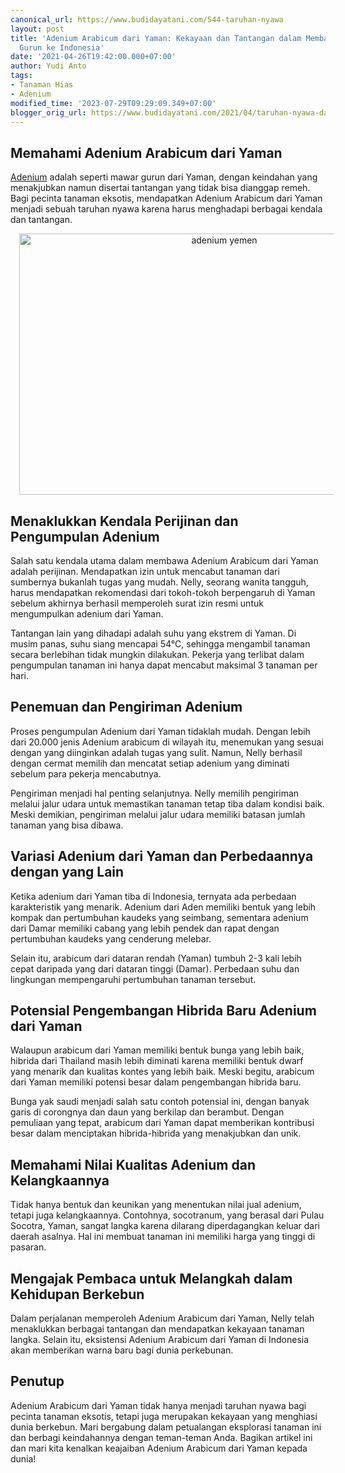 ```yaml
---
canonical_url: https://www.budidayatani.com/544-taruhan-nyawa
layout: post
title: 'Adenium Arabicum dari Yaman: Kekayaan dan Tantangan dalam Membawa Keindahan
  Gurun ke Indonesia'
date: '2021-04-26T19:42:00.000+07:00'
author: Yudi Anto
tags:
- Tanaman Hias
- Adenium
modified_time: '2023-07-29T09:29:09.349+07:00'
blogger_orig_url: https://www.budidayatani.com/2021/04/taruhan-nyawa-datangkan-arabicum-yaman.html
---
```


<h2>Memahami Adenium Arabicum dari Yaman</h2><p><a href="https://www.budidayatani.com/search/label/Adenium">Adenium</a> adalah seperti mawar gurun dari Yaman, dengan keindahan yang menakjubkan namun disertai tantangan yang tidak bisa dianggap remeh. Bagi pecinta tanaman eksotis, mendapatkan Adenium Arabicum dari Yaman menjadi sebuah taruhan nyawa karena harus menghadapi berbagai kendala dan tantangan.</p><div class="separator" style="clear: both; text-align: center;"><a href="https://blogger.googleusercontent.com/img/b/R29vZ2xl/AVvXsEhG4M_xjG43H6D_Nj-SY7yDgq2kgZjWyNnsMeHE-dQgmAXiAVoo3u11RtEgaH2--GlXk9AOydrh6eupN7zF4N2APMY0n1K3TwHwFMHk8SblvmxE5s4ua1yVohKfBtywyfCDau48yKOjM6Jo5bJgXHvsC9xR3HKdHEZYknnW8_iQmH9WRV4EN5QJ3UyZUVcn/s1838/yemen.jpg" imageanchor="1" style="margin-left: 1em; margin-right: 1em;"><img alt="adenium yemen" border="0" data-original-height="1200" data-original-width="1838" height="418" src="https://blogger.googleusercontent.com/img/b/R29vZ2xl/AVvXsEhG4M_xjG43H6D_Nj-SY7yDgq2kgZjWyNnsMeHE-dQgmAXiAVoo3u11RtEgaH2--GlXk9AOydrh6eupN7zF4N2APMY0n1K3TwHwFMHk8SblvmxE5s4ua1yVohKfBtywyfCDau48yKOjM6Jo5bJgXHvsC9xR3HKdHEZYknnW8_iQmH9WRV4EN5QJ3UyZUVcn/w640-h418/yemen.jpg" width="640" /></a></div><h2>Menaklukkan Kendala Perijinan dan Pengumpulan Adenium</h2><p>Salah satu kendala utama dalam membawa Adenium Arabicum dari Yaman adalah perijinan. Mendapatkan izin untuk mencabut tanaman dari sumbernya bukanlah tugas yang mudah. Nelly, seorang wanita tangguh, harus mendapatkan rekomendasi dari tokoh-tokoh berpengaruh di Yaman sebelum akhirnya berhasil memperoleh surat izin resmi untuk mengumpulkan adenium dari Yaman.</p><p>Tantangan lain yang dihadapi adalah suhu yang ekstrem di Yaman. Di musim panas, suhu siang mencapai 54°C, sehingga mengambil tanaman secara berlebihan tidak mungkin dilakukan. Pekerja yang terlibat dalam pengumpulan tanaman ini hanya dapat mencabut maksimal 3 tanaman per hari.</p><h2>Penemuan dan Pengiriman Adenium</h2><p>Proses pengumpulan Adenium dari Yaman tidaklah mudah. Dengan lebih dari 20.000 jenis Adenium arabicum di wilayah itu, menemukan yang sesuai dengan yang diinginkan adalah tugas yang sulit. Namun, Nelly berhasil dengan cermat memilih dan mencatat setiap adenium yang diminati sebelum para pekerja mencabutnya.</p><p>Pengiriman menjadi hal penting selanjutnya. Nelly memilih pengiriman melalui jalur udara untuk memastikan tanaman tetap tiba dalam kondisi baik. Meski demikian, pengiriman melalui jalur udara memiliki batasan jumlah tanaman yang bisa dibawa.</p><h2>Variasi Adenium dari Yaman dan Perbedaannya dengan yang Lain</h2><p>Ketika adenium dari Yaman tiba di Indonesia, ternyata ada perbedaan karakteristik yang menarik. Adenium dari Aden memiliki bentuk yang lebih kompak dan pertumbuhan kaudeks yang seimbang, sementara adenium dari Damar memiliki cabang yang lebih pendek dan rapat dengan pertumbuhan kaudeks yang cenderung melebar.</p><p>Selain itu, arabicum dari dataran rendah (Yaman) tumbuh 2-3 kali lebih cepat daripada yang dari dataran tinggi (Damar). Perbedaan suhu dan lingkungan mempengaruhi pertumbuhan tanaman tersebut.</p><h2>Potensial Pengembangan Hibrida Baru Adenium dari Yaman</h2><p>Walaupun arabicum dari Yaman memiliki bentuk bunga yang lebih baik, hibrida dari Thailand masih lebih diminati karena memiliki bentuk dwarf yang menarik dan kualitas kontes yang lebih baik. Meski begitu, arabicum dari Yaman memiliki potensi besar dalam pengembangan hibrida baru.</p><p>Bunga yak saudi menjadi salah satu contoh potensial ini, dengan banyak garis di corongnya dan daun yang berkilap dan berambut. Dengan pemuliaan yang tepat, arabicum dari Yaman dapat memberikan kontribusi besar dalam menciptakan hibrida-hibrida yang menakjubkan dan unik.</p><h2>Memahami Nilai Kualitas Adenium dan Kelangkaannya</h2><p>Tidak hanya bentuk dan keunikan yang menentukan nilai jual adenium, tetapi juga kelangkaannya. Contohnya, socotranum, yang berasal dari Pulau Socotra, Yaman, sangat langka karena dilarang diperdagangkan keluar dari daerah asalnya. Hal ini membuat tanaman ini memiliki harga yang tinggi di pasaran.</p><h2>Mengajak Pembaca untuk Melangkah dalam Kehidupan Berkebun</h2><p>Dalam perjalanan memperoleh Adenium Arabicum dari Yaman, Nelly telah menaklukkan berbagai tantangan dan mendapatkan kekayaan tanaman langka. Selain itu, eksistensi Adenium Arabicum dari Yaman di Indonesia akan memberikan warna baru bagi dunia perkebunan.</p><h2>Penutup</h2><p>Adenium Arabicum dari Yaman tidak hanya menjadi taruhan nyawa bagi pecinta tanaman eksotis, tetapi juga merupakan kekayaan yang menghiasi dunia berkebun. Mari bergabung dalam petualangan eksplorasi tanaman ini dan berbagi keindahannya dengan teman-teman Anda. Bagikan artikel ini dan mari kita kenalkan keajaiban Adenium Arabicum dari Yaman kepada dunia!</p>